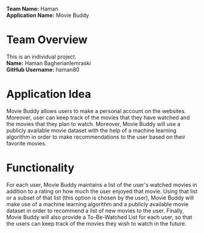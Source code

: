 **Team Name:** Haman\
**Application Name:** Movie Buddy
# Team Overview
This is an individual project.\
**Name:** Haman Bagherianlemraski\
**GitHub Username:** haman80
# Application Idea
Movie Buddy allows users to make a personal account on the websites. Moreover, user can keep track of the movies that they have watched and the movies that they plan to watch. Moreover, Movie Buddy will use a publicly available movie dataset with the help of a machine learning algorithm in order to make recommendations to the user based on their favorite movies.
# Functionality
For each user, Movie Buddy maintains a list of the user's watched movies in addition to a rating on how much the user enjoyed that movie. Using that list or a subset of that list (this option is chosen by the user), Movie Buddy will make use of a machine learning algorithm and a publicly available movie dataset in order to recommend a list of new movies to the user. Finally, Movie Buddy will also provide a To-Be-Watched List for each user, so that the users can keep track of the movies they wish to watch in the future. 